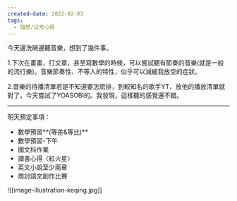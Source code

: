 ```yaml
---
created-date: 2022-02-03
tags:
  - 隨想/日常心得
---
```

今天邊洗碗邊聽音樂，想到了幾件事。

1.下次在畫畫，打文章，甚至寫數學的時候，可以嘗試聽有節奏的音樂(就是一般的流行樂)。音樂節奏性、不等人的特性，似乎可以減緩我放空的症狀。

2.音樂的待播清單若是不知道要怎麽排，到較知名的歌手YT、放他的播放清單就對了。今天嘗試了YOASOBI的。我發現，這樣聽的感覺還不錯。

---

明天預定事項：

- 數學預習**(等差&等比)**
- 數學預習-下午
- 國文科作業
- 讀書心得〈紅火星〉
- 英文小說至少兩章
- 商討語文創作比賽

![[image-illustration-keqing.jpg]]